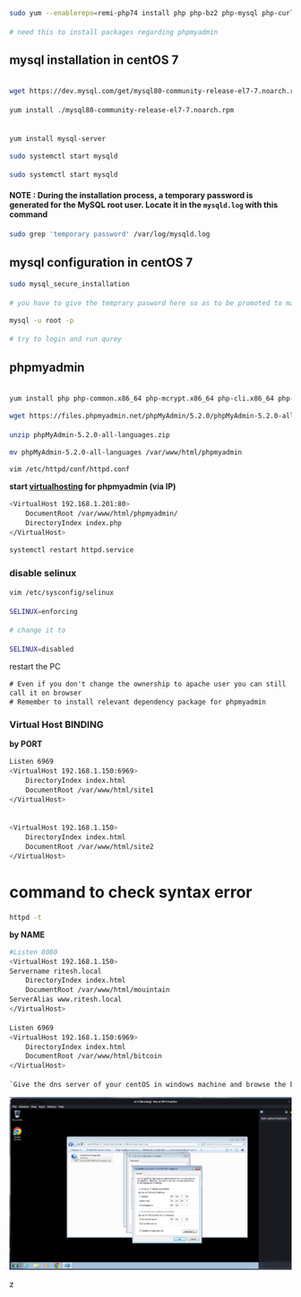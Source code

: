 ```bash
sudo yum --enablerepo=remi-php74 install php php-bz2 php-mysql php-curl php-gd php-intl php-common php-mbstring php-xml

# need this to install packages regarding phpmyadmin
```
## mysql installation in centOS 7

```bash

wget https://dev.mysql.com/get/mysql80-community-release-el7-7.noarch.rpm

yum install ./mysql80-community-release-el7-7.noarch.rpm


yum install mysql-server
```
```bash
sudo systemctl start mysqld

sudo systemctl start mysqld
```
#### NOTE : During the installation process, a temporary password is generated for the MySQL root user. Locate it in the `mysqld.log` with this command

```bash
sudo grep 'temporary password' /var/log/mysqld.log
```

## mysql configuration in centOS 7

```bash
sudo mysql_secure_installation

# you have to give the temprary pasword here so as to be promoted to make a new one
```
```bash
mysql -u root -p 

# try to login and run qurey
```

## phpmyadmin

```bash

yum install php php-common.x86_64 php-mcrypt.x86_64 php-cli.x86_64 php-opcache.x86_64 php-gd.x86_64 php-curl php-mysqlnd.x86_64 php-xml.x86_64 php-mbstring.x86_64 mysql-devel php-pear php-mbstring php-pecl-http php-pecl-curl php-session
```

```bash
wget https://files.phpmyadmin.net/phpMyAdmin/5.2.0/phpMyAdmin-5.2.0-all-languages.zip

unzip phpMyAdmin-5.2.0-all-languages.zip
```
```bash
mv phpMyAdmin-5.2.0-all-languages /var/www/html/phpmyadmin
```
```bash
vim /etc/httpd/conf/httpd.conf

```
**start [virtualhosting](https://github.com/akshadjoshi/OSCP/blob/main/Networking%20and%20Server%20Config/apache_webserver%20CentOS.md#virtual-host-binding) for phpmyadmin (via IP)**

```bash
<VirtualHost 192.168.1.201:80>
	DocumentRoot /var/www/html/phpmyadmin/
	DirectoryIndex index.php
</VirtualHost>
```
```bash
systemctl restart httpd.service
```
### disable selinux

```bash
vim /etc/sysconfig/selinux

SELINUX=enforcing

# change it to 

SELINUX=disabled
```

restart the PC

```
# Even if you don't change the ownership to apache user you can still call it on browser
# Remember to install relevant dependency package for phpmyadmin 
```


### Virtual Host BINDING

**by PORT**

```bash
Listen 6969
<VirtualHost 192.168.1.150:6969>
	DirectoryIndex index.html
	DocumentRoot /var/www/html/site1
</VirtualHost>


<VirtualHost 192.168.1.150>
	DirectoryIndex index.html
	DocumentRoot /var/www/html/site2
</VirtualHost>

```


# command to check syntax error

```bash
httpd -t
```
**by NAME**

```bash
#Listen 8080
<VirtualHost 192.168.1.150>
Servername ritesh.local
	DirectoryIndex index.html
	DocumentRoot /var/www/html/mouintain
ServerAlias www.ritesh.local
</VirtualHost>

Listen 6969
<VirtualHost 192.168.1.150:6969>
	DirectoryIndex index.html
	DocumentRoot /var/www/html/bitcoin
</VirtualHost>

`Give the dns server of your centOS in windows machine and browse the by the name specified in you centos.`
```
![on client](https://github.com/akshadjoshi/OSCP/blob/main/image/dns%20practical.png?raw=true)




<!-- https://www.digitalocean.com/community/tutorials/how-to-install-and-secure-phpmyadmin-with-apache-on-a-centos-7-server -->
<!-- https://www.digitalocean.com/community/tutorials/how-to-install-wordpress-on-centos-7 -->
z
